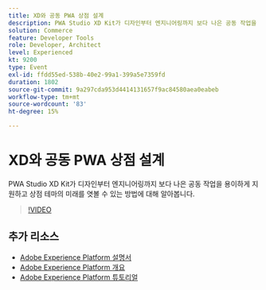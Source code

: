 ```yaml
---
title: XD와 공동 PWA 상점 설계
description: PWA Studio XD Kit가 디자인부터 엔지니어링까지 보다 나은 공동 작업을 용이하게 지원하고 상점 테마의 미래를 엿볼 수 있는 방법에 대해 알아봅니다.
solution: Commerce
feature: Developer Tools
role: Developer, Architect
level: Experienced
kt: 9200
type: Event
exl-id: ffdd55ed-538b-40e2-99a1-399a5e7359fd
duration: 1802
source-git-commit: 9a297cda953d4414131657f9ac84580aea0eabeb
workflow-type: tm+mt
source-wordcount: '83'
ht-degree: 15%

---
```


# XD와 공동 PWA 상점 설계

PWA Studio XD Kit가 디자인부터 엔지니어링까지 보다 나은 공동 작업을 용이하게 지원하고 상점 테마의 미래를 엿볼 수 있는 방법에 대해 알아봅니다.

>[!VIDEO](https://video.tv.adobe.com/v/337725/?quality=12&learn=on&hidetitle=true)

## 추가 리소스

- [Adobe Experience Platform 설명서](https://experienceleague.adobe.com/docs/experience-platform.html)
- [Adobe Experience Platform 개요](https://experienceleague.adobe.com/docs/experience-platform/landing/home.html?lang=ko)
- [Adobe Experience Platform 튜토리얼](https://experienceleague.adobe.com/docs/platform-learn/tutorials/overview.html?lang=en)
